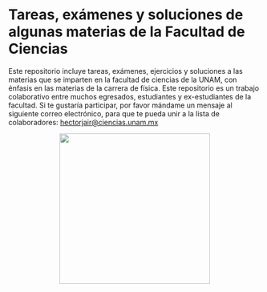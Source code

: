 # Tareas, exámenes y soluciones de algunas materias de la Facultad de Ciencias
Este repositorio incluye tareas, exámenes, ejercicios y soluciones a las materias que se imparten en la facultad de ciencias de la UNAM, con énfasis en las materias de la carrera de física. Este repositorio es un trabajo colaborativo entre muchos egresados, estudiantes y ex-estudiantes de la facultad. Si te gustaría participar, por favor mándame un mensaje al siguiente correo electrónico, para que te pueda unir a la lista de colaboradores: hectorjair@ciencias.unam.mx 

<p align="center">
  <img src="imagenes/logo.png" width="300px" height="300px"/>
</p>
